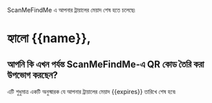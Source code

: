 ScanMeFindMe এ আপনার ট্রায়ালের মেয়াদ শেষ হতে চলেছে৷

<h1>হ্যালো {{name}},</h1>
<h2> আপনি কি এখন পর্যন্ত ScanMeFindMe-এ QR কোড তৈরি করা উপভোগ করছেন?</h2>
<p> এটি শুধুমাত্র একটি অনুস্মারক যে আপনার ট্রায়ালের মেয়াদ {{expires}} তারিখে শেষ হবে৷</p>